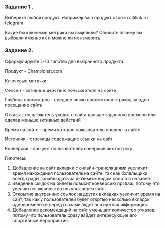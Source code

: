 ### Задание 1 . 

Выберите любой продукт.
Например ваш продукт
ozon.ru
citilink.ru
telegram

Какие бы ключевые метрики вы выделили? Опишите почему вы выбрали именно их и можно ли их измерить

### Задание 2. 

Сформулируйте 5-10 гипотез для выбранного продукта.

Продукт - Championat.com

Ключевые метрики:

Сессии - активные действия пользователя на сайте

Глубина просмотров - среднее число просмотров страниц за одно посещение сайта

Отказы - пользователь уходит с сайта раньше заданного времени или сделав меньше активных действий

Время на сайте - время которое пользователь провел на сайте 

Источник - страницы содержащие ссылки на сайт 

Конверсии - процент пользователей совершивших покупку

Гипотезы:

1. Добавление на сайт вкладки с онлайн-трансляциями увеличит время нахождения пользователя на сайте, так как болельщики всегда рады понаблюдать за любимым видом спорта в онлайне.
2. Введение скидок на билеты повысит конверсию продаж, потому что увелчиттся количество покупок через сайт.
3. Открытие внутренних ссылок на других вкладках увеличит время на сайт, так как у пользователей будет откртыо несколько вкладок одновременно и перед глазами будет вся нужная информация 
4. Добавление рекомендаций на сайт уменьшит количество отказов, потому что пользователь сразу найдет интересующие его спортивные мероприятия. 


```python

```
